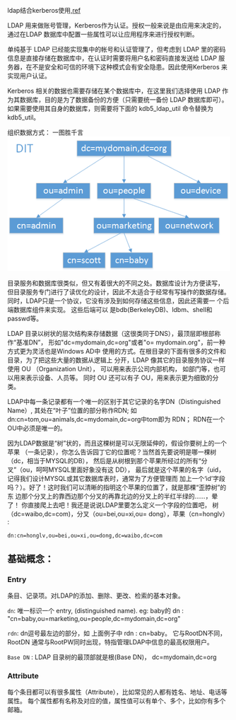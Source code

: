 > 
ldap结合kerberos[]()使用,[ref](http://blog.csdn.net/cheng_fangang/article/details/40143261)

LDAP 用来做账号管理，Kerberos作为认证。授权一般来说是由应用来决定的，通过在LDAP 数据库中配置一些属性可以让应用程序来进行授权判断。

单纯基于 LDAP 已经能实现集中的帐号和认证管理了，但考虑到 LDAP 里的密码信息是直接存储在数据库中，在认证时需要将用户名和密码直接发送给 LDAP 服务器，在不是安全和可信的环境下这种模式会有安全隐患。因此使用Kerberos 来实现用户认证。

Kerberos 相关的数据也需要存储在某个数据库中，在这里我们选择使用 LDAP 作为其数据库，目的是为了数据备份的方便（只需要统一备份 LDAP 数据库即可）。如果需要使用其自身的数据库，则需要将下面的 kdb5_ldap_util 命令替换为 kdb5_util。

组织数据方式：
一图胜千言
![LDAP.png](https://github.com/snipercy/Notes/blob/master/image/ldap.png)



目录服务和数据库很类似，但又有着很大的不同之处。数据库设计为方便读写，
但目录服务专门进行了读优化的设计，因此不太适合于经常有写操作的数据存储。
同时，LDAP只是一个协议，它没有涉及到如何存储这些信息，因此还需要一
个后端数据库组件来实现。
这些后端可以 是bdb(BerkeleyDB)、ldbm、shell和passwd等。

LDAP 目录以树状的层次结构来存储数据（这很类同于DNS），最顶层即根部称作“基准DN”，
形如"dc=mydomain,dc=org"或者"o= mydomain.org"，前一种方式更为灵活也是Windows AD中
使用的方式。在根目录的下面有很多的文件和目录，为了把这些大量的数据从逻辑上
分开，LDAP 像其它的目录服务协议一样使用 OU （Organization Unit），
可以用来表示公司内部机构， 如部门等，也可以用来表示设备、人员等。
同时 OU 还可以有子 OU，用来表示更为细致的分类。

LDAP中每一条记录都有一个唯一的区别于其它记录的名字DN（Distinguished Name）,
其处在“叶子”位置的部分称作RDN; 如dn:cn=tom,ou=animals,dc=mydomain,dc=org中tom即为 RDN；
RDN在一个OU中必须是唯一的。

因为LDAP数据是“树”状的，而且这棵树是可以无限延伸的，假设你要树上的一个苹果
（一条记录），你怎么告诉园丁它的位置呢？当然首先要说明是哪一棵树（dc，相当于MYSQL的DB），
然后是从树根到那个苹果所经过的所有“分叉”（ou，呵呵MYSQL里面好象没有这 DD），
最后就是这个苹果的名字（uid，记得我们设计MYSQL或其它数据库表时，通常为了方便管理而
加上一个‘id’字段吗？）。好了！这时我们可以清晰的指明这个苹果的位置了，就是那棵“歪脖树”的东
边那个分叉上的靠西边那个分叉的再靠北边的分叉上的半红半绿的……，晕了！
你直接爬上去吧！我还是说说LDAP里要怎么定义一个字段的位置吧，
树（dc=waibo,dc=com)，分叉（ou=bei,ou=xi,ou= dong），苹果（cn=honglv） :

```shell
dn:cn=honglv,ou=bei,ou=xi,ou=dong,dc=waibo,dc=com  
```

## 基础概念：

### Entry 
条目、记录项。对LDAP的添加、删除、更改、检索的基本对象。

`dn`: 唯一标识一个 entry, (distinguished name). 
eg: baby的 dn : "cn=baby,ou=marketing,ou=people,dc=mydomain,dc=org"

`rdn`: dn逗号最左边的部分，如 上面例子中 rdn : cn=baby。 它与RootDN不同，
RootDN 通常与RootPW同时出现，特指管理LDAP中信息的最高权限用户。

`Base DN` : LDAP 目录树的最顶部就是根(Base DN)， dc=mydomain,dc=org

### Attribute

每个条目都可以有很多属性（Attribute），比如常见的人都有姓名、地址、电话等属性。
每个属性都有名称及对应的值，属性值可以有单个、多个，比如你有多个邮箱。

